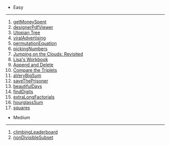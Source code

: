 * Easy
---
1. [getMoneySpent](https://www.hackerrank.com/challenges/electronics-shop/problem?isFullScreen=true)
2. [designerPdfViewer](https://www.hackerrank.com/challenges/designer-pdf-viewer/problem?utm_campaign=challenge-recommendation&utm_medium=email&utm_source=24-hour-campaign)
3. [Utopian Tree](https://www.hackerrank.com/challenges/utopian-tree/problem?h_r=next-challenge&h_v=zen)
4. [viralAdvertising](https://www.hackerrank.com/challenges/strange-advertising/problem?utm_campaign=challenge-recommendation&utm_medium=email&utm_source=24-hour-campaign)
5. [permutationEquation](https://www.hackerrank.com/challenges/permutation-equation/problem?utm_campaign=challenge-recommendation&utm_medium=email&utm_source=24-hour-campaign)
6. [pickingNumbers](https://www.hackerrank.com/challenges/picking-numbers/problem?utm_campaign=challenge-recommendation&utm_medium=email&utm_source=24-hour-campaign)
7. [Jumping on the Clouds: Revisited](https://www.hackerrank.com/challenges/jumping-on-the-clouds-revisited/problem?utm_campaign=challenge-recommendation&utm_medium=email&utm_source=24-hour-campaign)
8. [Lisa's Workbook](https://www.hackerrank.com/challenges/lisa-workbook/problem?utm_campaign=challenge-recommendation&utm_medium=email&utm_source=24-hour-campaign)
9. [Append and Delete](https://www.hackerrank.com/challenges/append-and-delete/problem?utm_campaign=challenge-recommendation&utm_medium=email&utm_source=24-hour-campaign)
10. [Compare the Triplets](https://www.hackerrank.com/challenges/compare-the-triplets/problem?utm_campaign=challenge-recommendation&utm_medium=email&utm_source=7-day-campaign)
11. [aVeryBigSum](https://www.hackerrank.com/challenges/a-very-big-sum/problem?utm_campaign=challenge-recommendation&utm_medium=email&utm_source=60-day-campaign)
12. [saveThePrisoner](https://www.hackerrank.com/challenges/save-the-prisoner/problem?utm_campaign=challenge-recommendation&utm_medium=email&utm_source=24-hour-campaign)
13. [beautifulDays](https://www.hackerrank.com/challenges/beautiful-days-at-the-movies/problem?utm_campaign=challenge-recommendation&utm_medium=email&utm_source=7-day-campaign)
14. [findDigits](https://www.hackerrank.com/challenges/find-digits/problem?utm_campaign=challenge-recommendation&utm_medium=email&utm_source=24-hour-campaign)
15. [extraLongFactorials](https://www.hackerrank.com/challenges/extra-long-factorials/problem?utm_campaign=challenge-recommendation&utm_medium=email&utm_source=24-hour-campaign)
16. [hourglassSum](https://www.hackerrank.com/challenges/2d-array/problem?utm_campaign=challenge-recommendation&utm_medium=email&utm_source=24-hour-campaign)
17. [squares](https://www.hackerrank.com/challenges/sherlock-and-squares/problem?utm_campaign=challenge-recommendation&utm_medium=email&utm_source=24-hour-campaign)
* Medium
--- 
1. [climbingLeaderboard](https://www.hackerrank.com/challenges/climbing-the-leaderboard/problem?isFullScreen=true)
2. [nonDivisibleSubset](https://www.hackerrank.com/challenges/non-divisible-subset/problem?isFullScreen=true)